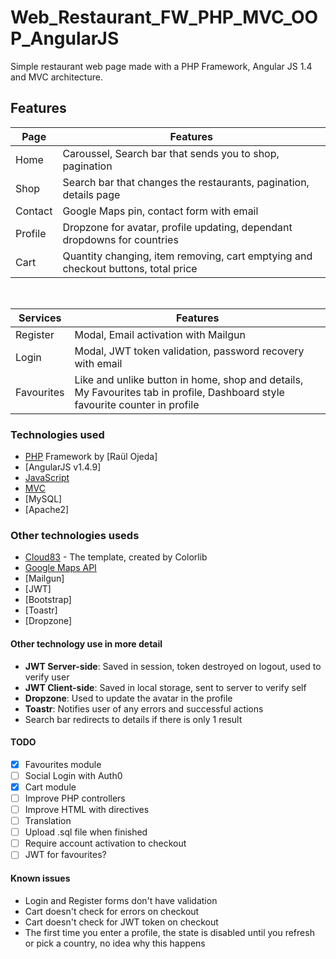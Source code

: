 # Web_Restaurant_FW_PHP_MVC_OOP_AngularJS

Simple restaurant web page made with a PHP Framework, Angular JS 1.4 and MVC architecture.

## **Features**

| Page | Features |
| - | - |
| Home | Caroussel, Search bar that sends you to shop, pagination |
| Shop | Search bar that changes the restaurants, pagination, details page |
| Contact | Google Maps pin, contact form with email | 
| Profile | Dropzone for avatar, profile updating, dependant dropdowns for countries |
| Cart | Quantity changing, item removing, cart emptying and checkout buttons, total price |

<br>

| Services | Features | 
| - | - |
| Register | Modal, Email activation with Mailgun
| Login | Modal, JWT token validation, password recovery with email |
| Favourites | Like and unlike button in home, shop and details, My Favourites tab in profile, Dashboard style favourite counter in profile |


###  **Technologies used**

* [PHP] Framework by [Raül Ojeda]
* [AngularJS v1.4.9]
* [JavaScript]
* [MVC]
* [MySQL]
* [Apache2]


### Other technologies useds
* [Cloud83] - The template, created by Colorlib
* [Google Maps API]
* [Mailgun]
* [JWT]
* [Bootstrap]
* [Toastr]
* [Dropzone]

#### Other technology use in more detail
* **JWT Server-side**: Saved in session, token destroyed on logout, used to verify user
* **JWT Client-side**: Saved in local storage, sent to server to verify self
* **Dropzone**: Used to update the avatar in the profile
* **Toastr**: Notifies user of any errors and successful actions
* Search bar redirects to details if there is only 1 result

#### TODO
- [x] Favourites module
- [ ] Social Login with Auth0
- [x] Cart module
- [ ] Improve PHP controllers
- [ ] Improve HTML with directives 
- [ ] Translation
- [ ] Upload .sql file when finished
- [ ] Require account activation to checkout
- [ ] JWT for favourites?

#### Known issues
* Login and Register forms don't have validation
* Cart doesn't check for errors on checkout
* Cart doesn't check for JWT token on checkout
* The first time you enter a profile, the state is disabled until you refresh or pick a country, no idea why this happens

[//]: # (These are reference links used in the body of this note and get stripped out when the markdown processor does its job. There is no need to format nicely because it shouldn't be seen. Thanks SO - http://stackoverflow.com/questions/4823468/store-comments-in-markdown-syntax)

   [PHP]: <http://php.net>
   [MVC]: <https://www.tutorialspoint.com/mvc_framework/mvc_framework_introduction.htm>
   [JavaScript]: <https://www.javascript.com/>
   [Cloud83]: <https://colorlib.com/wp/template/cloud83/>
   [Yelp Fusion API]: <https://www.yelp.com/fusion>
   [Google Maps API]: <https://developers.google.com/maps/documentation/javascript/tutorial>